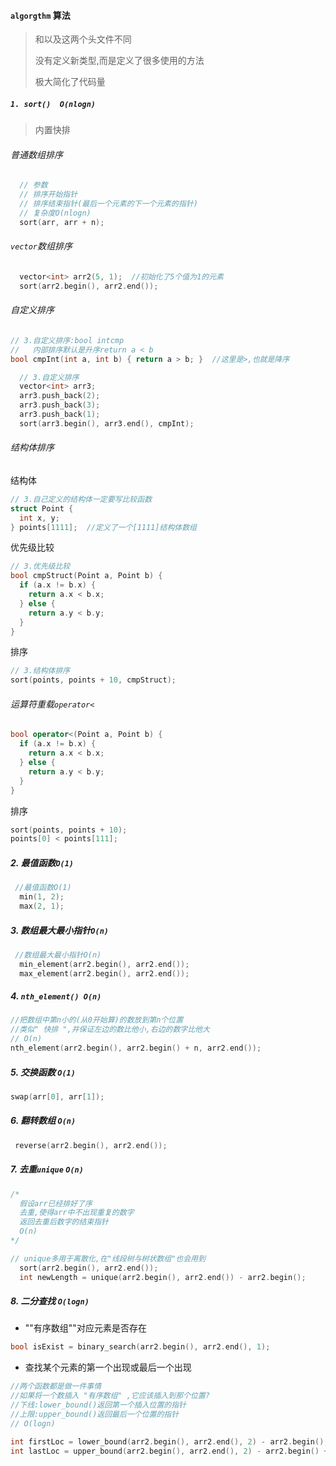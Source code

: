 #### `algorgthm` 算法

> 和<string>以及<vector>这两个头文件不同
>
> 没有定义新类型,而是定义了很多使用的方法
>
> 极大简化了代码量

##### `1. sort()  O(nlogn)`

> 内置快排

###### 普通数组排序

```c++
  // 参数
  // 排序开始指针
  // 排序结束指针(最后一个元素的下一个元素的指针)
  // 复杂度O(nlogn)
  sort(arr, arr + n);
```

###### `vector`数组排序

```c++
  vector<int> arr2(5, 1);  //初始化了5个值为1的元素
  sort(arr2.begin(), arr2.end());
```

###### 自定义排序

```c++
// 3.自定义排序:bool intcmp
//   内部排序默认是升序return a < b
bool cmpInt(int a, int b) { return a > b; }  //这里是>,也就是降序
```

```c++
  // 3.自定义排序
  vector<int> arr3;
  arr3.push_back(2);
  arr3.push_back(3);
  arr3.push_back(1);
  sort(arr3.begin(), arr3.end(), cmpInt);
```

###### 结构体排序

结构体

```c++
// 3.自己定义的结构体一定要写比较函数
struct Point {
  int x, y;
} points[1111];  //定义了一个[1111]结构体数组
```

优先级比较

```c++
// 3.优先级比较
bool cmpStruct(Point a, Point b) {
  if (a.x != b.x) {
    return a.x < b.x;
  } else {
    return a.y < b.y;
  }
}
```

排序

```c++
// 3.结构体排序
sort(points, points + 10, cmpStruct);
```



###### 运算符重载`operator<`

```c++
bool operator<(Point a, Point b) {
  if (a.x != b.x) {
    return a.x < b.x;
  } else {
    return a.y < b.y;
  }
}
```

排序

```c++
sort(points, points + 10);
points[0] < points[111];
```

##### 2.  最值函数`O(1)`

```c++
 //最值函数O(1)
  min(1, 2);
  max(2, 1);
```

##### 3. 数组最大最小指针`O(n)`

```c++
 //数组最大最小指针O(n)
  min_element(arr2.begin(), arr2.end());
  max_element(arr2.begin(), arr2.end());
```

##### 4. `nth_element() O(n)`

```c++
//把数组中第n小的(从0开始算)的数放到第n个位置
//类似" 快排 ",并保证左边的数比他小,右边的数字比他大
// O(n)
nth_element(arr2.begin(), arr2.begin() + n, arr2.end());
```

##### 5. 交换函数 `O(1)`

```c++
swap(arr[0], arr[1]);
```

##### 6. 翻转数组 `O(n)`

```c++
 reverse(arr2.begin(), arr2.end());
```

##### 7. 去重`unique` `O(n)`

```c++
/*
  假设arr已经排好了序
  去重,使得arr中不出现重复的数字
  返回去重后数字的结束指针
  O(n)
*/
```

```c++
// unique多用于离散化,在"线段树与树状数组"也会用到
  sort(arr2.begin(), arr2.end());
  int newLength = unique(arr2.begin(), arr2.end()) - arr2.begin();
```

##### 8.  二分查找 `O(logn)`

- ""有序数组""对应元素是否存在

```c++
bool isExist = binary_search(arr2.begin(), arr2.end(), 1);
```

- 查找某个元素的第一个出现或最后一个出现

```c++
//两个函数都是做一件事情
//如果将一个数插入 "有序数组" ,它应该插入到那个位置?
//下线:lower_bound()返回第一个插入位置的指针
//上限:upper_bound()返回最后一个位置的指针
// O(logn)
```

```c++
int firstLoc = lower_bound(arr2.begin(), arr2.end(), 2) - arr2.begin();
int lastLoc = upper_bound(arr2.begin(), arr2.end(), 2) - arr2.begin() + 1;
```